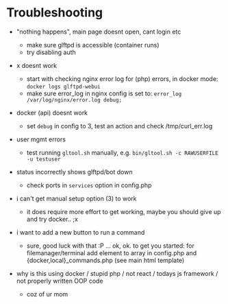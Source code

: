 # Troubleshooting

- "nothing happens", main page doesnt open, cant login etc
    - make sure glftpd is accessible (container runs)
    - try disabling auth

- x doesnt work
    - start with checking nginx error log for (php) errors, in docker mode: `docker logs glftpd-webui`
    - make sure error_log in nginx config is set to: `error_log  /var/log/nginx/error.log debug;`
     
- docker (api) doesnt work
    - set `debug` in config to 3, test an action and check /tmp/curl_err.log

- user mgmt errors
    - test running `gltool.sh` manually,  e.g. `bin/gltool.sh -c RAWUSERFILE -u testuser`

- status incorrectly shows glftpd/bot down 
    - check ports in `services` option in config.php

- i can't get manual setup option (3) to work
    - it does require more effort to get working, maybe you should give up and try docker.. ;x

- i want to add a new button to run a command
    - sure, good luck with that :P ... ok, ok. to get you started: for filemanager/terminal add element to array in config.php and {docker,local}_commands.php (see main html template)

-  why is this using docker / stupid php / not react / todays js framework / not properly written OOP code 
    - coz of ur mom
